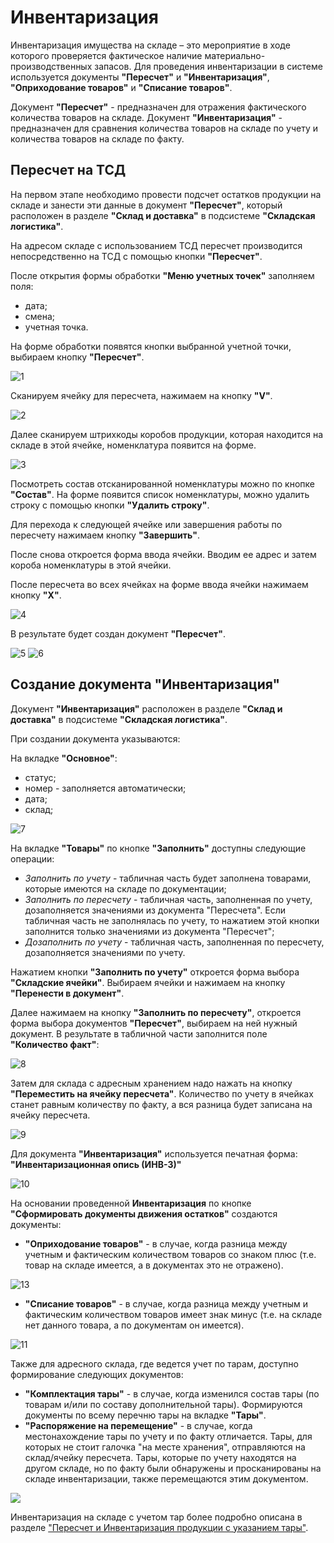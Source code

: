 # Инвентаризация

Инвентаризация имущества на складе – это мероприятие в ходе которого проверяется фактическое наличие материально-производственных запасов. Для проведения инвентаризации в системе используется документы **"Пересчет"** и **"Инвентаризация"**, **"Оприходование товаров"** и **"Списание товаров"**.

Документ **"Пересчет"** - предназначен для отражения фактического количества товаров на складе.
Документ **"Инвентаризация"** - предназначен для сравнения количества товаров на складе по учету и количества товаров на складе по факту.

## Пересчет на ТСД

На первом этапе необходимо провести подсчет остатков продукции на складе и занести эти данные в документ **"Пересчет"**, который расположен в разделе **"Склад и доставка"** в подсистеме **"Складская логистика"**.

На адресом складе с использованием ТСД пересчет производится непосредственно на ТСД с помощью кнопки **"Пересчет"**.

После открытия формы обработки **"Меню учетных точек"** заполняем поля:

- дата;
- смена;
- учетная точка.

На форме обработки появятся кнопки выбранной учетной точки, выбираем кнопку **"Пересчет"**.

![1](PereschetNaTCD.assets/1.png)

Сканируем ячейку для пересчета, нажимаем на кнопку **"V"**.

![2](PereschetNaTCD.assets/2.png)

Далее сканируем штрихкоды коробов продукции, которая находится на складе в этой ячейке, номенклатура появится на форме.

![3](PereschetNaTCD.assets/3.png)

Посмотреть состав отсканированной номенклатуры можно по кнопке **"Состав"**. На форме появится список номенклатуры, можно удалить строку с помощью кнопки **"Удалить строку"**.

Для перехода к следующей ячейке или завершения работы по пересчету нажимаем кнопку **"Завершить"**.

После снова откроется форма ввода ячейки. Вводим ее адрес и затем короба номенклатуры в этой ячейки.

После пересчета во всех ячейках на форме ввода ячейки нажимаем кнопку **"Х"**.

![4](PereschetNaTCD.assets/4.png)

В результате будет создан документ **"Пересчет"**.

![5](PereschetNaTCD.assets/5.png)
![6](PereschetNaTCD.assets/6.png)

## Создание документа "Инвентаризация"

Документ **"Инвентаризация"** расположен в разделе **"Склад и доставка"** в подсистеме **"Складская логистика"**.

При создании документа указываются:

На вкладке **"Основное"**:

- статус;
- номер - заполняется автоматически;
- дата;
- склад;

![7](PereschetNaTCD.assets/7.png)

На вкладке **"Товары"** по кнопке **"Заполнить"** доступны следующие операции:

- *Заполнить по учету* - табличная часть будет заполнена товарами, которые имеются на складе по документации;
- *Заполнить по пересчету* - табличная часть, заполненная по учету, дозаполняется значениями из документа "Пересчета". Если табличная часть не заполнялась по учету, то нажатием этой кнопки заполнится только значениями из документа "Пересчет";
- *Дозаполнить по учету* - табличная часть, заполненная по пересчету, дозаполняется значениями по учету. 

Нажатием кнопки **"Заполнить по учету"** откроется форма выбора **"Складские ячейки"**. Выбираем ячейки и нажимаем на кнопку **"Перенести в документ"**.

Далее нажимаем на кнопку **"Заполнить по пересчету"**, откроется форма выбора документов **"Пересчет"**, выбираем на ней нужный документ. В результате в табличной части заполнится поле **"Количество факт"**:

![8](PereschetNaTCD.assets/8.png)

Затем для склада с адресным хранением надо нажать на кнопку **"Переместить на ячейку пересчета"**. Количество по учету в ячейках станет равным количеству по факту, а вся разница будет записана на ячейку пересчета.

![9](PereschetNaTCD.assets/9.png)

Для документа **"Инвентаризация"** используется печатная форма: **"Инвентаризационная опись (ИНВ-3)"**

![10](PereschetNaTCD.assets/10.png)

На основании проведенной **Инвентаризация** по кнопке **"Сформировать документы движения остатков"** создаются документы:

- **"Оприходование товаров"** - в случае, когда разница между учетным и фактическим количеством товаров со знаком плюс (т.е. товар на складе имеется, а в документах это не отражено).

![13](PereschetNaTCD.assets/13.png)

- **"Списание товаров"** - в случае, когда разница между учетным и фактическим количеством товаров имеет знак минус (т.е. на складе нет данного товара, а по документам он имеется).

![11](PereschetNaTCD.assets/11.png)

Также для адресного склада, где ведется учет по тарам, доступно формирование следующих документов:

- **"Комплектация тары"** - в случае, когда изменился состав тары (по товарам и/или по составу дополнительной тары). Формируются документы по всему перечню тары на вкладке **"Тары"**.
- **"Распоряжение на перемещение"** - в случае, когда местонахождение тары по учету и по факту отличается. Тары, для которых не стоит галочка "на месте хранения", отправляются на склад/ячейку пересчета. Тары, которые по учету находятся на другом складе, но по факту были обнаружены и просканированы на складе инвентаризации, также перемещаются этим документом.

![](PereschetNaTCD.assets/1.gif)

Инвентаризация на складе с учетом тар более подробно описана в разделе ["Пересчет и Инвентаризация продукции с указанием тары"](../../LocationOfContainers/InventoryContainers.md).
